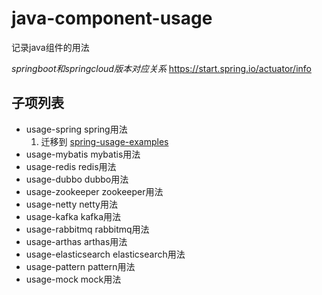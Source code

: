 # java-component-usage
记录java组件的用法

*springboot和springcloud版本对应关系* 
https://start.spring.io/actuator/info

## 子项列表
- usage-spring spring用法
    1. 迁移到 [spring-usage-examples](https://github.com/Soulballad/spring-usage-examples/tree/master)
- usage-mybatis mybatis用法
- usage-redis redis用法
- usage-dubbo dubbo用法
- usage-zookeeper zookeeper用法
- usage-netty netty用法
- usage-kafka kafka用法
- usage-rabbitmq rabbitmq用法
- usage-arthas arthas用法
- usage-elasticsearch elasticsearch用法
- usage-pattern pattern用法
- usage-mock mock用法